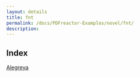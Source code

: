```yaml
---
layout: details
title: fnt
permalink: /docs/PDFreactor-Examples/novel/fnt/
description: 
---
```


## Index
<div class="boxes">
                            <a href="/compare.html2pdf.tools/docs/PDFreactor-Examples/novel/fnt/Alegreya/">
                                Alegreya
                            </a>
</div>


